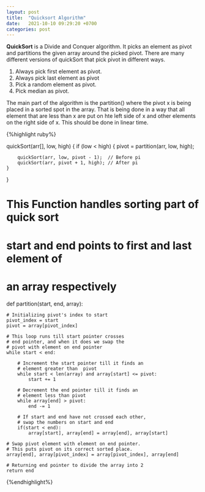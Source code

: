 ```yaml
---
layout: post
title:  "Quicksort Algorithm"
date:   2021-10-10 09:29:20 +0700
categories: post
---
```


**QuickSort** is a Divide and Conquer algorithm. It picks an element as pivot and partitions the given array around the picked pivot. 
There are many different versions of quickSort that pick pivot in different ways. 

1. Always pick first element as pivot.
2. Always pick last element as pivot
3. Pick a random element as pivot.
4. Pick median as pivot.

The main part of the algorithm is the partition() where the pivot x is being placed in a sorted spot in the array. That is being done in a way that all element that are
less than x are put on hte left side of x and other elements on the right side of x. This should be done in linear time.

{%highlight ruby%}

quickSort(arr[], low, high)
{
    if (low < high)
    {
        pivot = partition(arr, low, high);

        quickSort(arr, low, pivot - 1);  // Before pi
        quickSort(arr, pivot + 1, high); // After pi
    }
}


# This Function handles sorting part of quick sort
# start and end points to first and last element of
# an array respectively
def partition(start, end, array):
      
    # Initializing pivot's index to start
    pivot_index = start 
    pivot = array[pivot_index]
      
    # This loop runs till start pointer crosses 
    # end pointer, and when it does we swap the
    # pivot with element on end pointer
    while start < end:
          
        # Increment the start pointer till it finds an 
        # element greater than  pivot 
        while start < len(array) and array[start] <= pivot:
            start += 1
              
        # Decrement the end pointer till it finds an 
        # element less than pivot
        while array[end] > pivot:
            end -= 1
          
        # If start and end have not crossed each other, 
        # swap the numbers on start and end
        if(start < end):
            array[start], array[end] = array[end], array[start]
      
    # Swap pivot element with element on end pointer.
    # This puts pivot on its correct sorted place.
    array[end], array[pivot_index] = array[pivot_index], array[end]
     
    # Returning end pointer to divide the array into 2
    return end
    
{%endhighlight%}
